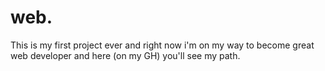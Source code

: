 # web.


This is my first project ever and right now i'm on my way to become great web developer and here (on my GH) you'll see my path. 
